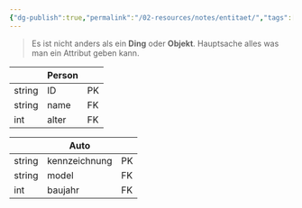 ```yaml
---
{"dg-publish":true,"permalink":"/02-resources/notes/entitaet/","tags":["datenbank","psychologie"],"noteIcon":"","updated":"2024-07-04T11:38:16.000+02:00"}
---
```


> Es ist nicht anders als ein **Ding** oder **Objekt**.
> Hauptsache alles was man ein Attribut geben kann.

|        | Person |     |
| ------ | ------ | --- |
| string | ID     | PK  |
| string | name   | FK  |
| int    | alter  | FK  |

|        | Auto          |     |
| ------ | ------------- | --- |
| string | kennzeichnung | PK  |
| string | model         | FK  |
| int    | baujahr       | FK  |
